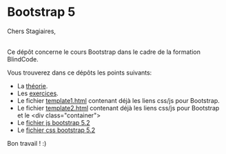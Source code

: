 # Bootstrap 5

Chers Stagiaires,<br/><br/>

Ce dépôt concerne le cours Bootstrap dans le cadre de la formation BlindCode.  

Vous trouverez dans ce dépôts les points suivants:
- La [théorie](Theorie/README.md).
- Les [exercices](Exercices/README.md).
- Le fichier [template1.html](Exercices/Templates/template1.html?raw=1) contenant déjà les liens css/js pour Bootstrap.
- Le fichier [template2.html](Exercices/Templates/template2.html?raw=1) contenant déjà les liens css/js pour Bootstrap et le \<div class="container">
- Le [fichier js bootstrap 5.2](Exercices/bootstrap.bundle.min.js?raw=1)
- Le [fichier css bootstrap 5.2](Exercices/bootstrap.min.css?raw=1)

Bon travail ! :)